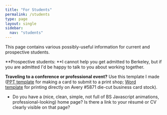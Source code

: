 ```yaml
---
title: "For Students"
permalink: /students
type: page
layout: single
sidebar:
  nav: "students"
---
```


This page contains various possibly-useful information for current and prospective students.

**Prospective students: **I cannot help you get admitted to Berkeley, but if you are admitted I'd be happy to talk to you about working together.

**Traveling to a conference or professional event?** Use this template I made ([PPT template](https://docs.google.com/viewer?a=v&pid=sites&srcid=ZGVmYXVsdGRvbWFpbnxhcm1hbmRvZm94fGd4OjcxYjlkYjdiOWNlZjI1Y2M) for making a card to submit to a print shop; [Word template](https://docs.google.com/viewer?a=v&pid=sites&srcid=ZGVmYXVsdGRvbWFpbnxhcm1hbmRvZm94fGd4OjM5MTkxYjllYmY1OWJjMjA) for printing directly on Avery #5871 die-cut business card stock).
-   Do you have a (nice, clean, simple, not full of BS Javascript animations, professional-looking) home page? Is there a link to your résumé or CV clearly visible on that page?

